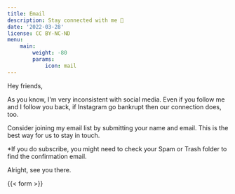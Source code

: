 ```yaml
---
title: Email
description: Stay connected with me 🚀
date: '2022-03-28'
license: CC BY-NC-ND
menu:
    main: 
        weight: -80
        params:
            icon: mail
---
```


Hey friends,

As you know, I'm very inconsistent with social media.
Even if you follow me and I follow you back, if Instagram go bankrupt then our connection does, too.

Consider joining my email list by submitting your name and email. This is the best way for us to stay in touch.

*If you do subscribe, you might need to check your Spam or Trash folder to find the confirmation email.

Alright, see you there.

{{< form >}}
